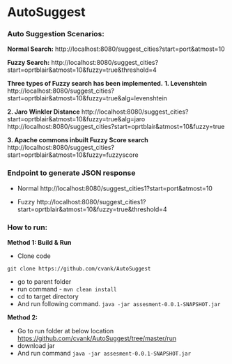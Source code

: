 # AutoSuggest

### Auto Suggestion Scenarios:
**Normal Search:**
http://localhost:8080/suggest_cities?start=port&atmost=10

**Fuzzy Search:**
http://localhost:8080/suggest_cities?start=oprtblair&atmost=10&fuzzy=true&threshold=4

**Three types of Fuzzy search has been implemented.**
**1. Levenshtein**
http://localhost:8080/suggest_cities?start=oprtblair&atmost=10&fuzzy=true&alg=levenshtein

**2. Jaro Winkler Distance**
http://localhost:8080/suggest_cities?start=oprtblair&atmost=10&fuzzy=true&alg=jaro
http://localhost:8080/suggest_cities?start=oprtblair&atmost=10&fuzzy=true

**3. Apache commons inbuilt Fuzzy Score search**
http://localhost:8080/suggest_cities?start=oprtblair&atmost=10&fuzzy=fuzzyscore


### Endpoint to generate JSON response
* Normal
http://localhost:8080/suggest_cities1?start=port&atmost=10

* Fuzzy
http://localhost:8080/suggest_cities1?start=oprtblair&atmost=10&fuzzy=true&threshold=4


### How to run:

**Method 1: Build & Run**
* Clone code 
```
git clone https://github.com/cvank/AutoSuggest
```
* go to parent folder
* run command - ```mvn clean install```
* cd to target directory
* And run following command.
```java -jar assesment-0.0.1-SNAPSHOT.jar```

**Method 2:**
* Go to run folder at below location
https://github.com/cvank/AutoSuggest/tree/master/run
* download jar
* And run command
```java -jar assesment-0.0.1-SNAPSHOT.jar```
